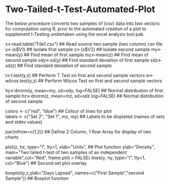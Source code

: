 Two-Tailed-t-Test-Automated-Plot
================================

The below procedure converts two samples of (csv) data into two vectors for computation using R, prior to the automated creation of a plot to supplement t-Testing undertaken using the excel analysis tool pak.

x<-read.table("File1.csv")                ## Read source two sample (two column) csv file
y<-(x$V1)                                     ## Isolate first sample
z<-(x$V2)                                     ## Isolate second sample
my<-mean(y)                                       ## Find mean of first sample
mz<-mean(z)                                       ## Find mean of second sample
sdy<-sd(y)                                            ## Find standard deviation of first sample 
sdz<-sd(z)                                            ## Find standard deviation of second sample

t<-t.text(y,z)                                            ## Perform T Test on first and second sample vectors
w<-wilcox.test(y,z)                                          ## Perform Wilcox Test on first and second sample vectors

hy<-dnorm(y, mean=my, sd=sdy, log=FALSE)                  ## Normal distribution of first sample
hz<-dnorm(z, mean=mz, sd=sdz log=FALSE)                   ## Normal distribution of second sample

colors <- c("red", "blue")                                ## Colour of lines for plot            
labels <- c("Set 2", "Set 1", mz, my)                     ## Labels to be displated (names of sets and stdev values)    

par(mfrow=c(1,2))                                         ## Define 2 Column, 1 Row Array for display of two charts

plot(z, hz, type="l", lty=1, xlab="Units",                 ## Plot function
  ylab="Density", main="Two tailed t-test of two samples of an independent variable",col="Red", frame.plot = FALSE)
lines(y, hy, type="l", lty=1, col="Blue")                 ## Second set plot overlay    

boxplot(y,z,ylab="Days Lapsed", names=c("First Sample","second Sample"))	      ## Boxplot function
